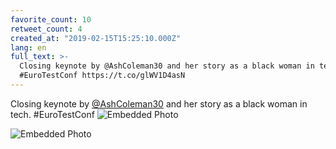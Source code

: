 ```yaml
---
favorite_count: 10
retweet_count: 4
created_at: "2019-02-15T15:25:10.000Z"
lang: en
full_text: >-
  Closing keynote by @AshColeman30 and her story as a black woman in tech.
  #EuroTestConf https://t.co/glWV1D4asN
---
```


Closing keynote by [@AshColeman30](https://twitter.com/AshColeman30) and her
story as a black woman in tech. #EuroTestConf
![Embedded Photo](https://twitter-media-coderbyheart.s3.eu-north-1.amazonaws.com/1096430223116169217-DzdNdTqXQAAXVAG.jpg)

![Embedded Photo](https://twitter-media-coderbyheart.s3.eu-north-1.amazonaws.com/1096430223116169217-DzdNeCpX4AILEKN.jpg)
